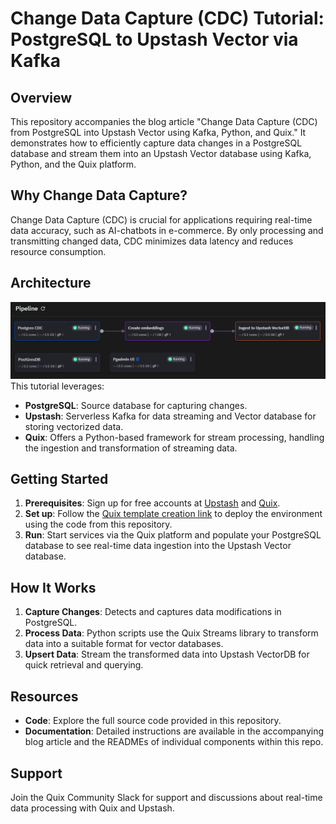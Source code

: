 # Change Data Capture (CDC) Tutorial: PostgreSQL to Upstash Vector via Kafka

## Overview
This repository accompanies the blog article "Change Data Capture (CDC) from PostgreSQL into Upstash Vector using Kafka, Python, and Quix." It demonstrates how to efficiently capture data changes in a PostgreSQL database and stream them into an Upstash Vector database using Kafka, Python, and the Quix platform.

## Why Change Data Capture?
Change Data Capture (CDC) is crucial for applications requiring real-time data accuracy, such as AI-chatbots in e-commerce. By only processing and transmitting changed data, CDC minimizes data latency and reduces resource consumption.

## Architecture
![Quix CDC Pipeline Screenshot](quix-cdc-pipeline.png)
This tutorial leverages:
- **PostgreSQL**: Source database for capturing changes.
- **Upstash**: Serverless Kafka for data streaming and Vector database for storing vectorized data.
- **Quix**: Offers a Python-based framework for stream processing, handling the ingestion and transformation of streaming data.

## Getting Started
1. **Prerequisites**: Sign up for free accounts at [Upstash](https://upstash.com) and [Quix](https://quix.io).
2. **Set up**: Follow the [Quix template creation link](https://portal.platform.quix.io/signup?projectName=Continuous%20Vector%20Ingestion%20to%20Upstash&httpsUrl=https://github.com/quixio/template-vector-ingestion-upstash&branchName=tutorial) to deploy the environment using the code from this repository.
3. **Run**: Start services via the Quix platform and populate your PostgreSQL database to see real-time data ingestion into the Upstash Vector database.

## How It Works
1. **Capture Changes**: Detects and captures data modifications in PostgreSQL.
2. **Process Data**: Python scripts use the Quix Streams library to transform data into a suitable format for vector databases.
3. **Upsert Data**: Stream the transformed data into Upstash VectorDB for quick retrieval and querying.

## Resources
- **Code**: Explore the full source code provided in this repository.
- **Documentation**: Detailed instructions are available in the accompanying blog article and the READMEs of individual components within this repo.


## Support
Join the Quix Community Slack for support and discussions about real-time data processing with Quix and Upstash.